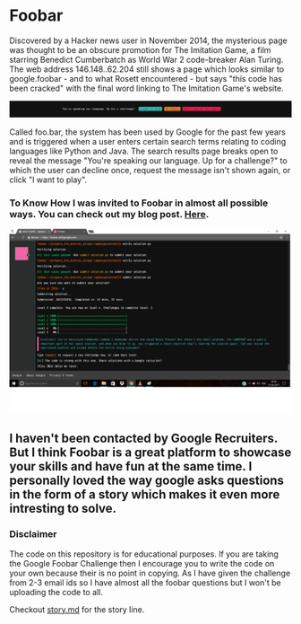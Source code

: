 # Foobar
Discovered by a Hacker news user in November 2014, the mysterious page was thought to be an obscure promotion for The Imitation Game, a film starring Benedict Cumberbatch as World War 2 code-breaker Alan Turing. The web address 146.148..62.204 still shows a page which looks similar to google.foobar - and to what Rosett encountered - but says "this code has been cracked" with the final word linking to The Imitation Game's website.

<img src="https://github.com/raghavpatnecha/Foobar/blob/master/fooinvite.png">

Called foo.bar, the system has been used by Google for the past few years and is triggered when a user enters certain search terms relating to coding languages like Python and Java. The search results page breaks open to reveal the message "You're speaking our language. Up for a challenge?" to which the user can decline once, request the message isn't shown again, or click "I want to play".


### To Know How I was invited to Foobar in almost all possible ways. You can check out my blog post. [Here](https://medium.com/@raghavpatnecha06/how-i-accidentally-opened-foobar-in-almost-all-possible-ways-afcd07ff70eb).


<img src="https://github.com/raghavpatnecha/Foobar/blob/master/share_solutions_level3_done.png">

## I haven't been contacted by Google Recruiters. But I think Foobar is a great platform to showcase your skills and have fun at the same time. I personally loved the way google asks questions in the form of a story which makes it even more intresting to solve.

### Disclaimer
The code on this repository is for educational purposes. If you are taking the Google Foobar Challenge then I encourage you to write the code on your own because their is no point in copying. As I have given the challenge from 2-3 email ids so I have almost all the foobar questions but I won't be uploading the code to all.

Checkout [story.md](https://github.com/n3a9/google-foobar/blob/master/story.md) for the story line.

